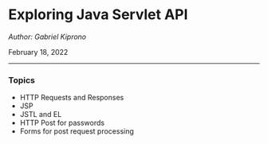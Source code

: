 # Exploring Java Servlet API
*Author: Gabriel Kiprono*

February 18, 2022

---

### Topics

- HTTP Requests and Responses
- JSP
- JSTL and EL
- HTTP Post for passwords
- Forms for post request processing
